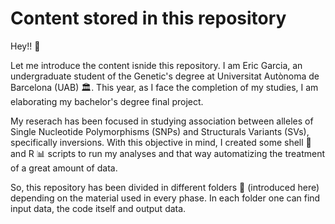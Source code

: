 # Content stored in this repository
Hey!! 👋

Let me introduce the content isnide this repository. I am Eric Garcia, an undergraduate student of the Genetic's degree at Universitat Autònoma de Barcelona (UAB) 🏛️. This year, as I face the completion of my studies, I am elaborating my bachelor's degree final project. 

My reserach has been focused in studying association between alleles of Single Nucleotide Polymorphisms (SNPs) and Structurals Variants (SVs), specifically inversions. With this objective in mind, I created some shell 🐚 and R 📊 scripts to run my analyses and that way automatizing the treatment of a great amount of data. 

So, this repository has been divided in different folders 📁 (introduced here) depending on the material used in every phase. In each folder one can find input data, the code itself and output data. 


